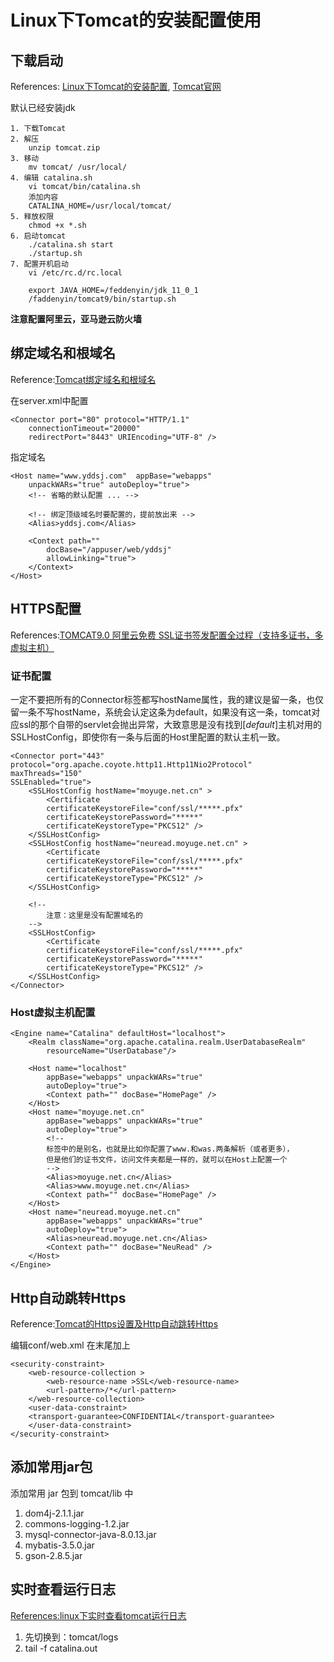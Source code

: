 # Linux下Tomcat的安装配置使用

<script src="../js/index.js"></script>
<div id="content"></div>


## 下载启动
References: [Linux下Tomcat的安装配置](https://blog.csdn.net/zhuying_linux/article/details/6583096), [Tomcat官网](http://tomcat.apache.org/)

默认已经安装jdk
`````
1. 下载Tomcat
2. 解压    
    unzip tomcat.zip
3. 移动    
    mv tomcat/ /usr/local/
4. 编辑 catalina.sh   
    vi tomcat/bin/catalina.sh 
    添加内容
    CATALINA_HOME=/usr/local/tomcat/
5. 释放权限
    chmod +x *.sh
6. 启动tomcat   
    ./catalina.sh start
    ./startup.sh
7. 配置开机启动
    vi /etc/rc.d/rc.local

    export JAVA_HOME=/feddenyin/jdk_11_0_1
    /faddenyin/tomcat9/bin/startup.sh
`````
**注意配置阿里云，亚马逊云防火墙**


## 绑定域名和根域名

Reference:[Tomcat绑定域名和根域名](https://blog.csdn.net/kucoll/article/details/50783493)

在server.xml中配置
`````
<Connector port="80" protocol="HTTP/1.1"
    connectionTimeout="20000"
    redirectPort="8443" URIEncoding="UTF-8" />
`````

指定域名

`````
<Host name="www.yddsj.com"  appBase="webapps"
    unpackWARs="true" autoDeploy="true">
    <!-- 省略的默认配置 ... -->

    <!-- 绑定顶级域名时要配置的，提前放出来 -->
    <Alias>yddsj.com</Alias>

    <Context path="" 
        docBase="/appuser/web/yddsj" 
        allowLinking="true">
    </Context>
</Host>
`````


## HTTPS配置
References:[TOMCAT9.0 阿里云免费 SSL证书签发配置全过程（支持多证书，多虚拟主机）](https://blog.csdn.net/gzj0078/article/details/79419007)
### 证书配置    

一定不要把所有的Connector标签都写hostName属性，我的建议是留一条，也仅留一条不写hostName，系统会认定这条为default，如果没有这一条，tomcat对应ssl的那个自带的servlet会抛出异常，大致意思是没有找到[_default_]主机对用的SSLHostConfig，即使你有一条与后面的Host里配置的默认主机一致。    
`````
<Connector port="443"
protocol="org.apache.coyote.http11.Http11Nio2Protocol"
maxThreads="150"
SSLEnabled="true">
    <SSLHostConfig hostName="moyuge.net.cn" >
        <Certificate 
        certificateKeystoreFile="conf/ssl/*****.pfx"
        certificateKeystorePassword="*****"
        certificateKeystoreType="PKCS12" />
    </SSLHostConfig>
    <SSLHostConfig hostName="neuread.moyuge.net.cn" >
        <Certificate 
        certificateKeystoreFile="conf/ssl/*****.pfx"
        certificateKeystorePassword="*****"
        certificateKeystoreType="PKCS12" />
    </SSLHostConfig>

    <!--
        注意：这里是没有配置域名的
    -->
    <SSLHostConfig>
        <Certificate 
        certificateKeystoreFile="conf/ssl/*****.pfx"
        certificateKeystorePassword="*****"
        certificateKeystoreType="PKCS12" />
    </SSLHostConfig>
</Connector> 
`````

### Host虚拟主机配置

`````
<Engine name="Catalina" defaultHost="localhost">
    <Realm className="org.apache.catalina.realm.UserDatabaseRealm" 
        resourceName="UserDatabase"/>

    <Host name="localhost"  
        appBase="webapps" unpackWARs="true" 
        autoDeploy="true">
        <Context path="" docBase="HomePage" />
    </Host>
    <Host name="moyuge.net.cn"  
        appBase="webapps" unpackWARs="true" 
        autoDeploy="true">
        <!--
        标签中的是别名，也就是比如你配置了www.和was.两条解析（或者更多），
        但是他们的证书文件，访问文件夹都是一样的，就可以在Host上配置一个
        -->
        <Alias>moyuge.net.cn</Alias>
        <Alias>www.moyuge.net.cn</Alias>
        <Context path="" docBase="HomePage" />
    </Host>
    <Host name="neuread.moyuge.net.cn"  
        appBase="webapps" unpackWARs="true" 
        autoDeploy="true">
        <Alias>neuread.moyuge.net.cn</Alias>
        <Context path="" docBase="NeuRead" />
    </Host>
</Engine>
`````
## Http自动跳转Https
Reference:[Tomcat的Https设置及Http自动跳转Https](https://blog.csdn.net/zhangxing52077/article/details/72827770)

编辑conf/web.xml 在末尾加上
`````
<security-constraint>
    <web-resource-collection >
        <web-resource-name >SSL</web-resource-name>
        <url-pattern>/*</url-pattern>
    </web-resource-collection>
    <user-data-constraint>
    <transport-guarantee>CONFIDENTIAL</transport-guarantee>
    </user-data-constraint>
</security-constraint> 
`````

## 添加常用jar包
添加常用 jar 包到 tomcat/lib 中
1. dom4j-2.1.1.jar
1. commons-logging-1.2.jar
1. mysql-connector-java-8.0.13.jar
1. mybatis-3.5.0.jar
1. gson-2.8.5.jar

## 实时查看运行日志
[References:linux下实时查看tomcat运行日志](https://blog.csdn.net/Jay_1989/article/details/52605843)
1. 先切换到：tomcat/logs
1. tail -f catalina.out
